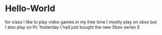 # Hello-World
for class
I like to play video games in my free time
I moslty play on xbox but I also play on Pc
Yesterday I had just bought the new Xbox series S
